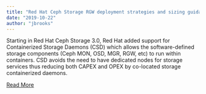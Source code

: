 ```yaml
---
title: "Red Hat Ceph Storage RGW deployment strategies and sizing guidance"
date: "2019-10-22"
author: "jbrooks"
---
```


Starting in Red Hat Ceph Storage 3.0, Red Hat added support for Containerized Storage Daemons (CSD) which allows the software-defined storage components (Ceph MON, OSD, MGR, RGW, etc) to run within containers. CSD avoids the need to have dedicated nodes for storage services thus reducing both CAPEX and OPEX by co-located storage containerized daemons. 

[Read More](https://www.redhat.com/en/blog/red-hat-ceph-storage-rgw-deployment-strategies-and-sizing-guidance)
